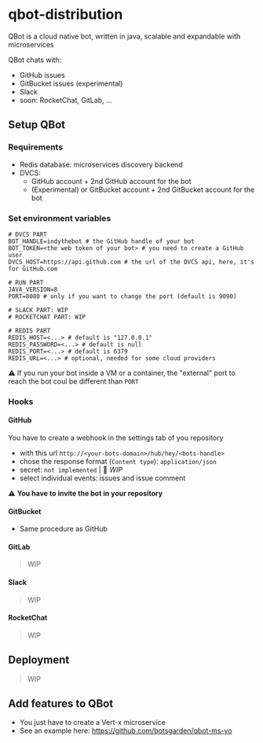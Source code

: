 # qbot-distribution
QBot is a cloud native bot, written in java, scalable and expandable with microservices

QBot chats with:

- GitHub issues
- GitBucket issues (experimental)
- Slack
- soon: RocketChat, GitLab, ...

## Setup QBot

### Requirements

- Redis database: microservices discovery backend
- DVCS:
  - GitHub account + 2nd GitHub account for the bot
  - (Experimental) or GitBucket account + 2nd GitBucket account for the bot

### Set environment variables

```shell
# DVCS PART
BOT_HANDLE=indythebot # the GitHub handle of your bot
BOT_TOKEN=<the web token of your bot> # you need to create a GitHub user
DVCS_HOST=https://api.github.com # the url of the DVCS api, here, it's for GitHub.com

# RUN PART
JAVA_VERSION=8
PORT=8080 # only if you want to change the port (default is 9090)

# SLACK PART: WIP
# ROCKETCHAT PART: WIP 

# REDIS PART
REDIS_HOST=<...> # default is "127.0.0.1"
REDIS_PASSWORD=<...> # default is null
REDIS_PORT=<...> # default is 6379
REDIS_URL=<...> # optional, needed for some cloud providers 
```

:warning: If you run your bot inside a VM or a container, the "external" port to reach the bot coul be different than `PORT`

### Hooks

#### GitHub

You have to create a webhook in the settings tab of you repository
- with this url `http://<your-bots-domain>/hub/hey/<bots-handle>`
- chose the response format (`Content type`): `application/json` 
- secret: `not implemented` | 🚧 *WIP*
- select individual events: issues and issue comment

:warning: **You have to invite the bot in your repository**


#### GitBucket

- Same procedure as GitHub

#### GitLab

> WIP

#### Slack

> WIP

#### RocketChat

> WIP

## Deployment

> WIP

## Add features to QBot

- You just have to create a Vert-x microservice
- See an example here: https://github.com/botsgarden/qbot-ms-yo



